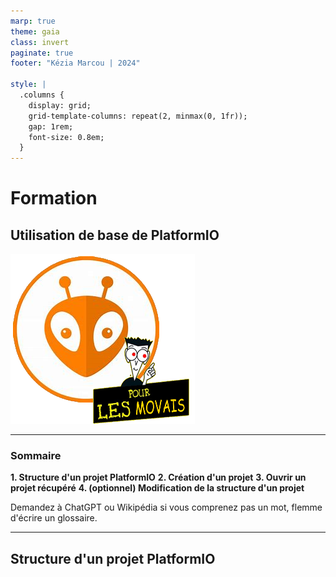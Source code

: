 ```yaml
---
marp: true
theme: gaia
class: invert
paginate: true
footer: "Kézia Marcou | 2024"

style: |
  .columns {
    display: grid;
    grid-template-columns: repeat(2, minmax(0, 1fr));
    gap: 1rem;
    font-size: 0.8em;
  }
---
```


<!-- Pagination style -->
<style>
section::after {
  content: attr(data-marpit-pagination) '/' attr(data-marpit-pagination-total);
}
</style>

<!--Centered images -->
<style>
img[alt~="center"] {
  display: block;
  margin: 0 auto;
}
</style>



<!-- Title slide -->
# Formation

## Utilisation de base de PlatformIO

![bg right w:10cm](../../images/pio_logo.png)

---

### Sommaire 

**1. Structure d'un projet PlatformIO**
**2. Création d'un projet**
**3. Ouvrir un projet récupéré**
**4. (optionnel) Modification de la structure d'un projet**

Demandez à ChatGPT ou Wikipédia si vous comprenez pas un mot, flemme d'écrire un glossaire. 

--- 
<!--footer: Section : Structure d'un projet PlatformIO - Kézia Marcou | 2024 -->
## Structure d'un projet PlatformIO


